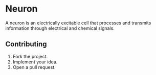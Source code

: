 # Neuron

A neuron is an electrically excitable cell that processes and transmits
information through electrical and chemical signals.

## Contributing

1. Fork the project.
2. Implement your idea.
3. Open a pull request.
